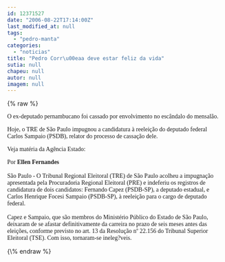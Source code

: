 ```yaml
---
id: 12371527
date: "2006-08-22T17:14:00Z"
last_modified_at: null
tags:
  - "pedro-manta"
categories:
  - "noticias"
title: "Pedro Corr\u00eaa deve estar feliz da vida"
sutia: null
chapeu: null
autor: null
imagem: null
---
```

{\% raw %}
<p><P><FONT face=\"Times New Roman\"><FONT face=Verdana>O ex-deputado pernambucano foi cassado&nbsp;por envolvimento no escândalo do mensalão.</FONT></FONT></P></p>
<p><P><FONT face=Verdana>Hoje, o TRE de São Paulo impugnou a candidatura à reeleição do deputado federal Carlos Sampaio (PSDB), relator do processo de cassação dele.</FONT></P></p>
<p><P><FONT face=Verdana>Veja matéria da Agência Estado:</FONT></P></p>
<p><P><FONT face=\"Times New Roman\"><FONT face=Verdana>Por<STRONG> Ellen Fernandes<BR></STRONG></FONT></FONT><FONT face=\"Times New Roman\"><FONT face=Verdana><BR>São Paulo - O Tribunal Regional Eleitoral (TRE) de São Paulo acolheu a impugnação apresentada pela Procuradoria Regional Eleitoral (PRE) e indeferiu os registros de candidatura de dois candidatos: Fernando Capez (PSDB-SP), a deputado estadual, e Carlos Henrique Focesi Sampaio (PSDB-SP), à reeleição para o cargo de deputado federal. <BR><BR>Capez e Sampaio, que são membros do Ministério Público do Estado de São Paulo, deixaram de se afastar definitivamente da carreira no prazo de seis meses antes das eleições, conforme previsto no art. 13 da Resolução nº 22.156 do Tribunal Superior Eleitoral (TSE). Com isso, tornaram-se ineleg?veis.</FONT></P></FONT> </p>
{\% endraw %}